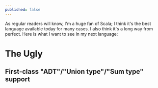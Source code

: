 ```yaml
---
published: false
---
```


As regular readers will know, I'm a huge fan of Scala; I think it's the best language available today for many cases. I also think it's a long way from perfect. Here is what I want to see in my next language:

# The Ugly

## First-class "ADT"/"Union type"/"Sum type" support

